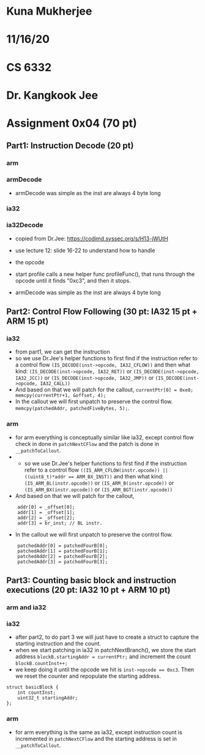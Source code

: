 # Kuna Mukherjee
# 11/16/20
# CS 6332
# Dr. Kangkook Jee

# Assignment 0x04 (70 pt)

## Part1: Instruction Decode (20 pt)

### arm

### armDecode 
* armDecode was simple as the inst are always 4 byte long 

### ia32

### ia32Decode 
* copied from Dr.Jee: https://codimd.syssec.org/s/H13-jWUtH
* use lecture 12: slide 16-22 to understand how to handle
* the opcode

* start profile calls a new helper func profileFunc(), that runs through the opcode until it finds "0xc3", and then it stops.

* armDecode was simple as the inst are always 4 byte long 


## Part2: Control Flow Following (30 pt: IA32 15 pt + ARM 15 pt)

### ia32

* from part1, we can get the instruction 
* so we use Dr.Jee's helper functions to first find if the instruction refer to a control flow `(IS_DECODE(inst->opcode, IA32_CFLOW))` and then what kind: 
	`(IS_DECODE(inst->opcode, IA32_RET))` or
	`(IS_DECODE(inst->opcode, IA32_JCC))` or
	`(IS_DECODE(inst->opcode, IA32_JMP))` or
	`(IS_DECODE(inst->opcode, IA32_CALL))`
* And based on that we will patch for the callout, `currentPtr[0] = 0xe8; memcpy(currentPtr+1, &offset, 4);` 
* In the callout we will first unpatch to preserve the control flow. `memcpy(patchedAddr, patchedFiveBytes, 5);`. 

### arm

* for arm everything is conceptually similar like ia32, except control flow check in done in `patchNextCFlow` and the patch is done in `__patchToCallout`. 
* * so we use Dr.Jee's helper functions to first find if the instruction refer to a control flow `((IS_ARM_CFLOW(instr.opcode)) || ((uint8_t)*addr == ARM_BX_INST))` and then what kind: 
	`(IS_ARM_BL(instr.opcode))` or
	`(IS_ARM_B(instr.opcode))` or
	`(IS_ARM_BX(instr.opcode))` or
	`(IS_ARM_BGT(instr.opcode))`
* And based on that we will patch for the callout, 
```
	addr[0] = _offset[0];
    addr[1] = _offset[1];
    addr[2] = _offset[2];
    addr[3] = br_inst; // BL instr.
```
* In the callout we will first unpatch to preserve the control flow.
```
 	patchedAddr[0] = patchedFourB[0];
    patchedAddr[1] = patchedFourB[1];
    patchedAddr[2] = patchedFourB[2];
    patchedAddr[3] = patchedFourB[3];
```

## Part3: Counting basic block and instruction executions (20 pt: IA32 10 pt + ARM 10 pt)

### arm and ia32

### ia32

* after part2, to do part 3 we will just have to create a struct to capture the starting instruction and the count. 
* when we start patching in ia32 in patchNextBranch(), we store the start address `blockB.startingAddr = currentPtr;` and increment the count `blockB.countInst++;`
* we keep doing it until the opcode we hit is `inst->opcode == 0xc3`. Then we reset the counter and repopulate the starting address. 

```
struct basicBlock {
	int countInst;
	uint32_t startingAddr;
};
```

### arm

* for arm everything is the same as ia32, except instruction count is incremented in `patchNextCFlow` and the starting address is set in `__patchToCallout`.